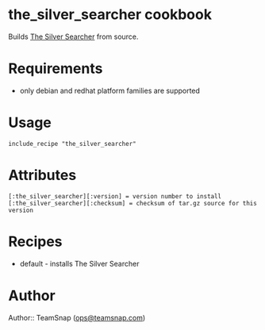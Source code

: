# the_silver_searcher cookbook

Builds [The Silver Searcher](https://github.com/ggreer/the_silver_searcher)
from source.

# Requirements

* only debian and redhat platform families are supported

# Usage

`include_recipe "the_silver_searcher"`

# Attributes

```
[:the_silver_searcher][:version] = version number to install
[:the_silver_searcher][:checksum] = checksum of tar.gz source for this version
```

# Recipes

* default - installs The Silver Searcher

# Author

Author:: TeamSnap (<ops@teamsnap.com>)
